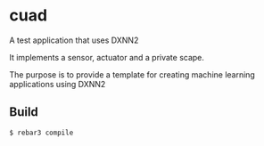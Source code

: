 cuad
=====

A test application that uses DXNN2

It implements a sensor, actuator and a private scape.

The purpose is to provide a template for creating machine learning applications using DXNN2

Build
-----

    $ rebar3 compile
